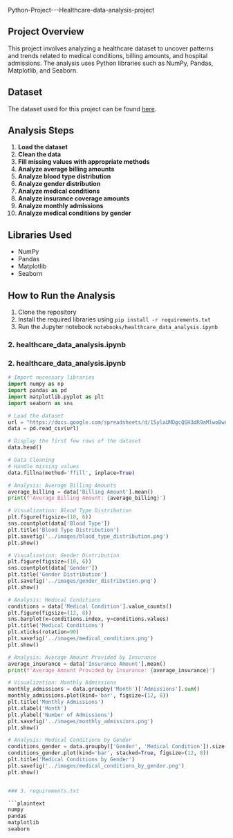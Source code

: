 Python-Project---Healthcare-data-analysis-project




## Project Overview
This project involves analyzing a healthcare dataset to uncover patterns and trends related to medical conditions, billing amounts, and hospital admissions. The analysis uses Python libraries such as NumPy, Pandas, Matplotlib, and Seaborn.

## Dataset
The dataset used for this project can be found [here](https://docs.google.com/spreadsheets/d/15ylaUMDgcQSH3dR9aMlwoBwAJDmYkO12/edit?usp=sharing).

## Analysis Steps
1. **Load the dataset**
2. **Clean the data**
3. **Fill missing values with appropriate methods**
4. **Analyze average billing amounts**
5. **Analyze blood type distribution**
6. **Analyze gender distribution**
7. **Analyze medical conditions**
8. **Analyze insurance coverage amounts**
9. **Analyze monthly admissions**
10. **Analyze medical conditions by gender**

## Libraries Used
- NumPy
- Pandas
- Matplotlib
- Seaborn

## How to Run the Analysis
1. Clone the repository
2. Install the required libraries using `pip install -r requirements.txt`
3. Run the Jupyter notebook `notebooks/healthcare_data_analysis.ipynb`



### 2. healthcare_data_analysis.ipynb



### 2. healthcare_data_analysis.ipynb



```python
# Import necessary libraries
import numpy as np
import pandas as pd
import matplotlib.pyplot as plt
import seaborn as sns

# Load the dataset
url = "https://docs.google.com/spreadsheets/d/15ylaUMDgcQSH3dR9aMlwoBwAJDmYkO12/edit?usp=sharing"
data = pd.read_csv(url)

# Display the first few rows of the dataset
data.head()

# Data Cleaning
# Handle missing values
data.fillna(method='ffill', inplace=True)

# Analysis: Average Billing Amounts
average_billing = data['Billing Amount'].mean()
print(f'Average Billing Amount: {average_billing}')

# Visualization: Blood Type Distribution
plt.figure(figsize=(10, 6))
sns.countplot(data['Blood Type'])
plt.title('Blood Type Distribution')
plt.savefig('../images/blood_type_distribution.png')
plt.show()

# Visualization: Gender Distribution
plt.figure(figsize=(10, 6))
sns.countplot(data['Gender'])
plt.title('Gender Distribution')
plt.savefig('../images/gender_distribution.png')
plt.show()

# Analysis: Medical Conditions
conditions = data['Medical Condition'].value_counts()
plt.figure(figsize=(12, 8))
sns.barplot(x=conditions.index, y=conditions.values)
plt.title('Medical Conditions')
plt.xticks(rotation=90)
plt.savefig('../images/medical_conditions.png')
plt.show()

# Analysis: Average Amount Provided by Insurance
average_insurance = data['Insurance Amount'].mean()
print(f'Average Amount Provided by Insurance: {average_insurance}')

# Visualization: Monthly Admissions
monthly_admissions = data.groupby('Month')['Admissions'].sum()
monthly_admissions.plot(kind='bar', figsize=(12, 8))
plt.title('Monthly Admissions')
plt.xlabel('Month')
plt.ylabel('Number of Admissions')
plt.savefig('../images/monthly_admissions.png')
plt.show()

# Analysis: Medical Conditions by Gender
conditions_gender = data.groupby(['Gender', 'Medical Condition']).size().unstack()
conditions_gender.plot(kind='bar', stacked=True, figsize=(12, 8))
plt.title('Medical Conditions by Gender')
plt.savefig('../images/medical_conditions_by_gender.png')
plt.show()


### 3. requirements.txt

```plaintext
numpy
pandas
matplotlib
seaborn
```

